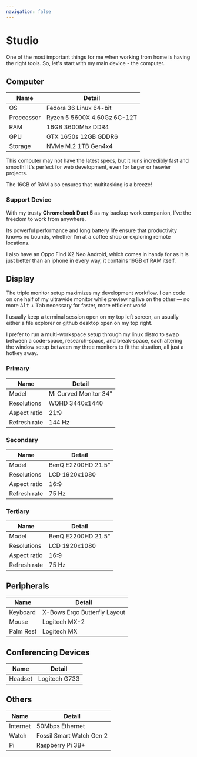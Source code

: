 ```yaml
---
navigation: false
---
```


# Studio

One of the most important things for me when working from home is having the right tools. So, let's start with my main device - the computer.

## Computer

| Name       | Detail                       |
| ---------- | ---------------------------- |
| OS         | Fedora 36 Linux 64-bit       |
| Proccessor | Ryzen 5 5600X 4.60Gz 6C-12T  |
| RAM        | 16GB 3600Mhz DDR4            |
| GPU        | GTX 1650s 12GB GDDR6         |
| Storage    | NVMe M.2 1TB Gen4x4          |

This computer may not have the latest specs, but it runs incredibly fast and smooth! It's perfect for web development, even for larger or heavier projects.

The 16GB of RAM also ensures that multitasking is a breeze!

### Support Device

With my trusty **Chromebook Duet 5** as my backup work companion, I've the freedom to work from anywhere.

Its powerful performance and long battery life ensure that productivity knows no bounds, whether I'm at a coffee shop or exploring remote locations.

I also have an Oppo Find X2 Neo Android, which comes in handy for as it is just better than an iphone in every way, it contains 16GB of RAM itself.

## Display

The triple monitor setup maximizes my development workflow. I can code on one half of my ultrawide monitor while previewing live on the other — no more <span class="text-xs"><Kbd>Alt</Kbd> + <Kbd>Tab</Kbd></span> necessary for faster, more efficient work! 

I usually keep a terminal session open on my top left screen, an usually either a file explorer or github desktop open on my top right.

I prefer to run a multi-workspace setup through my linux distro to swap between a code-space, research-space, and break-space, each altering the window setup between my three monitors to fit the situation, all just a hotkey away.

### Primary

| Name         | Detail                |
| ------------ | --------------------- |
| Model        | Mi Curved Monitor 34" |
| Resolutions  | WQHD 3440x1440        |
| Aspect ratio | 21:9                  |
| Refresh rate | 144 Hz                |

### Secondary

| Name         | Detail                 |
| ------------ | ---------------------- |
| Model        | BenQ E2200HD 21.5"     |
| Resolutions  | LCD 1920x1080          |
| Aspect ratio | 16:9                   |
| Refresh rate | 75 Hz                  |

### Tertiary 

| Name         | Detail                 |
| ------------ | ---------------------- |
| Model        | BenQ E2200HD 21.5"     |
| Resolutions  | LCD 1920x1080          |
| Aspect ratio | 16:9                   |
| Refresh rate | 75 Hz                  |

## Peripherals

| Name       | Detail                       |
| ---------- | ---------------------------- |
| Keyboard   | X-Bows Ergo Butterfly Layout |
| Mouse      | Logitech MX-2                |
| Palm Rest  | Logitech MX                  |

## Conferencing Devices

| Name            | Detail                |
| --------------- | --------------------- |
| Headset         | Logitech G733         |

## Others

| Name     | Detail                   |
| -------- | ------------------------ |
| Internet | 50Mbps Ethernet          |
| Watch    | Fossil Smart Watch Gen 2 |
| Pi       | Raspberry Pi 3B+         |
